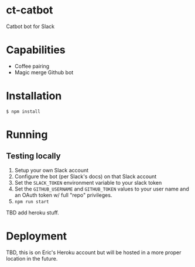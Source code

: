 # ct-catbot
Catbot bot for Slack

# Capabilities

* Coffee pairing
* Magic merge Github bot

# Installation

```
$ npm install
```

# Running

## Testing locally

1. Setup your own Slack account
1. Configure the bot (per Slack's docs) on that Slack account
1. Set the `SLACK_TOKEN` environment variable to your slack token
1. Set the `GITHUB_USERNAME` and `GITHUB_TOKEN` values to your user name and an OAuth token w/ full "repo" privileges.
1. `npm run start`

TBD add heroku stuff.

# Deployment

TBD, this is on Eric's Heroku account but will be hosted in a more proper location in the future.

